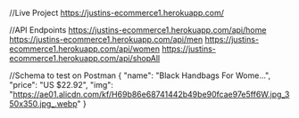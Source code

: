 //Live Project
https://justins-ecommerce1.herokuapp.com/

//API Endpoints
https://justins-ecommerce1.herokuapp.com/api/home
https://justins-ecommerce1.herokuapp.com/api/men
https://justins-ecommerce1.herokuapp.com/api/women
https://justins-ecommerce1.herokuapp.com/api/shopAll

//Schema to test on Postman
{
    "name": "Black Handbags For Wome...",
    "price": "US $22.92",
    "img": "https://ae01.alicdn.com/kf/H69b86e68741442b49be90fcae97e5ff6W.jpg_350x350.jpg_.webp" 
}
